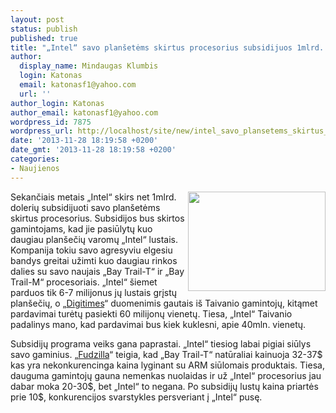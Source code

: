 ```yaml
---
layout: post
status: publish
published: true
title: "„Intel“ savo planšetėms skirtus procesorius subsidijuos 1mlrd. dolerių"
author:
  display_name: Mindaugas Klumbis
  login: Katonas
  email: katonasf1@yahoo.com
  url: ''
author_login: Katonas
author_email: katonasf1@yahoo.com
wordpress_id: 7875
wordpress_url: http://localhost/site/new/intel_savo_plansetems_skirtus_procesorius_subsidijuos_1mlrd_doleriu_/
date: '2013-11-28 18:19:58 +0200'
date_gmt: '2013-11-28 18:19:58 +0200'
categories:
- Naujienos
---
```

<p>
	<a href="http://technews.lt/userfiles/bay-trail-atom-590px.jpg"><img alt="" src="http://technews.lt/userfiles/bay-trail-atom-590px.jpg" style="width: 220px; height: 159px; float: right;" /></a>Sekančiais metais &bdquo;Intel&ldquo; skirs net 1mlrd. dolerių subsidijuoti savo plan&scaron;etėms skirtus procesorius. Subsidijos bus skirtos gamintojams, kad jie pasiūlytų kuo daugiau plan&scaron;ečių varomų &bdquo;Intel&ldquo; lustais. Kompanija tokiu savo agresyviu elgesiu bandys greitai užimti kuo daugiau rinkos dalies su savo naujais &bdquo;Bay Trail-T&ldquo; ir &bdquo;Bay Trail-M&ldquo; procesoriais. &bdquo;Intel&ldquo; &scaron;iemet parduos tik 6-7 milijonus jų lustais grįstų plan&scaron;ečių, o &bdquo;<u><a href="http://www.digitimes.com/news/a20131127PD207.html">Digitimes</a></u>&ldquo; duomenimis gautais i&scaron; Taivanio gamintojų, kitąmet pardavimai turėtų pasiekti 60 milijonų vienetų. Tiesa, &bdquo;Intel&ldquo; Taivanio padalinys mano, kad pardavimai bus kiek kuklesni, apie 40mln. vienetų. &nbsp;</p>
<p>
	Subsidijų programa veiks gana paprastai. &bdquo;Intel&ldquo; tiesiog labai pigiai siūlys savo gaminius. &bdquo;<u><a href="http://www.fudzilla.com/home/item/33254-intel-to-throw-$1-billion-at-tablets">Fudzilla</a></u>&ldquo; teigia, kad &bdquo;Bay Trail-T&ldquo; natūraliai kainuoja 32-37$ kas yra nekonkurencinga kaina lyginant su ARM siūlomais produktais. Tiesa, dauguma gamintojų gauna nemenkas nuolaidas ir už &bdquo;Intel&ldquo; procesorius jau dabar moka 20-30$, bet &bdquo;Intel&ldquo; to negana. Po subsidijų lustų kaina priartės prie 10$, konkurencijos svarstykles persveriant į &bdquo;Intel&ldquo; pusę. &nbsp;</p>

